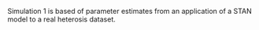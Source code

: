 Simulation 1 is based of parameter estimates from an application of a STAN model to a real heterosis dataset.